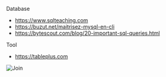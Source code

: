 Database
* https://www.sqlteaching.com
* https://buzut.net/maitrisez-mysql-en-cli
* https://bytescout.com/blog/20-important-sql-queries.html

Tool
- https://tableplus.com

![Join](https://pbs.twimg.com/media/D4xvX_oWwAESxXB.jpg:large)
